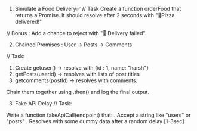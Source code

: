 1. Simulate a Food Delivery✅
// Task Create a function orderFood that returns a Promise. It should resolve after 2 seconds with "🍕Pizza delivered!"

// Bonus : Add a chance to reject with "🚫 Delivery failed".

2. Chained Promises : User -> Posts -> Comments 

// Task:
1. Create getuser() -> resolve with {id : 1, name: "harsh"}
2. getPosts(userid) -> resolves with lists of post titles 
3. getcomments(postId) -> resolves  with comments.

Chain them together using .then() and log the final output.  


3. Fake API Delay
// Task:

Write a function fakeApiCall(endpoint) that:
. Accept a string like "users" or "posts"
. Resolves with some dummy data after a  random delay [1-3sec]
